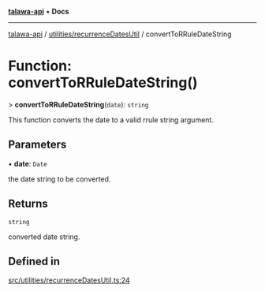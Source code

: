 [**talawa-api**](../../../README.md) • **Docs**

***

[talawa-api](../../../modules.md) / [utilities/recurrenceDatesUtil](../README.md) / convertToRRuleDateString

# Function: convertToRRuleDateString()

\> **convertToRRuleDateString**(`date`): `string`

This function converts the date to a valid rrule string argument.

## Parameters

• **date**: `Date`

the date string to be converted.

## Returns

`string`

converted date string.

## Defined in

[src/utilities/recurrenceDatesUtil.ts:24](https://github.com/PalisadoesFoundation/talawa-api/blob/a6e7ac91b581c9109559657faf0f934f3eb41fe7/src/utilities/recurrenceDatesUtil.ts#L24)
